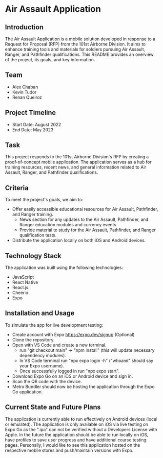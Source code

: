 # Air Assault Application

## Introduction
The Air Assault Application is a mobile solution developed in response to a Request for Proposal (RFP) from the 101st Airborne Division. It aims to enhance training tools and materials for soldiers pursuing Air Assault, Ranger, and Pathfinder qualifications. This README provides an overview of the project, its goals, and key information.

## Team
- Alex Chaban
- Kevin Tudor
- Renan Queiroz

## Project Timeline
- Start Date: August 2022
- End Date: May 2023

## Task

This project responds to the 101st Airborne Division's RFP by creating a proof-of-concept mobile application. The application serves as a hub for training resources, recent news, and general information related to Air Assault, Ranger, and Pathfinder qualifications.

## Criteria

To meet the project's goals, we aim to:
- Offer easily accessible educational resources for Air Assault, Pathfinder, and Ranger training.
    - News section for any updates to the Air Assault, Pathfinder, and Ranger education modules and currency events.
    - Provide material to study for the Air Assault, Pathfinder, and Ranger qualification tests.
- Distribute the application locally on both iOS and Android devices.

## Technology Stack
The application was built using the following technologies:
- JavaScript
- React Native
- React.js
- Cheerio
- Expo 

## Installation and Usage
To simulate the app for live development testing:
- Create account with Expo https://expo.dev/signup (Optional)
- Clone the repository.
- Open with VS Code and create a new terminal.
    - run "git checkout main" ->  "npm install" (this will update necessary dependency modules).
    - In VS Code terminal run "npx expo login -h" ("whoami" should say your Expo username).
    - Once successfully logged in run "npx expo start".
- Download Expo Go on an iOS or Android device and sign in.
- Scan the QR code with the device.
- Metro Bundler should now be hosting the application through the Expo Go application.

## Current State and Future Plans
The application is currently able to run effectively on Android devices (local or emulated). The application is only available on iOS via live testing on Expo Go as the ".ipa" can not be verified without a Developers License with Apple. In the future the application should be able to run locally on iOS, have profiles to save user progress and have additional course testing pages. Personally, I would like to see this application hosted on the respective mobile stores and push/maintain versions with Expo.
